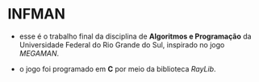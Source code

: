 # INFMAN

- esse é o trabalho final da disciplina de **Algoritmos e Programação** da Universidade Federal do Rio Grande do Sul, inspirado no jogo *MEGAMAN*.

- o jogo foi programado em **C** por meio da biblioteca *RayLib*.
